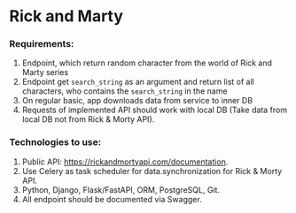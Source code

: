 # Rick and Marty

### Requirements:
1. Endpoint, which return random character from the world of Rick and Marty series
2. Endpoint get `search_string` as an argument and return list of all characters, who contains the `search_string` in the name
3. On regular basic, app downloads data from  service to inner DB
4. Requests of implemented API should work with local DB                                                (Take data from local DB not from Rick & Morty API).

### Technologies to use:
1. Public API: https://rickandmortyapi.com/documentation.
2. Use Celery as task scheduler for data.synchronization for Rick & Morty API.
3. Python, Django, Flask/FastAPI, ORM, PostgreSQL, Git.
4. All endpoint should be documented via Swagger.

